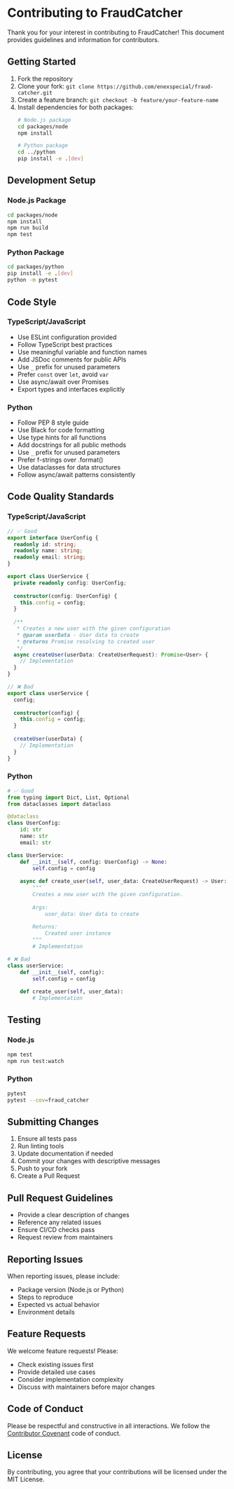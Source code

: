 # Contributing to FraudCatcher

Thank you for your interest in contributing to FraudCatcher! This document provides guidelines and information for contributors.

## Getting Started

1. Fork the repository
2. Clone your fork: `git clone https://github.com/enexspecial/fraud-catcher.git`
3. Create a feature branch: `git checkout -b feature/your-feature-name`
4. Install dependencies for both packages:
   ```bash
   # Node.js package
   cd packages/node
   npm install
   
   # Python package
   cd ../python
   pip install -e .[dev]
   ```

## Development Setup

### Node.js Package
```bash
cd packages/node
npm install
npm run build
npm test
```

### Python Package
```bash
cd packages/python
pip install -e .[dev]
python -m pytest
```

## Code Style

### TypeScript/JavaScript
- Use ESLint configuration provided
- Follow TypeScript best practices
- Use meaningful variable and function names
- Add JSDoc comments for public APIs
- Use `_` prefix for unused parameters
- Prefer `const` over `let`, avoid `var`
- Use async/await over Promises
- Export types and interfaces explicitly

### Python
- Follow PEP 8 style guide
- Use Black for code formatting
- Use type hints for all functions
- Add docstrings for all public methods
- Use `_` prefix for unused parameters
- Prefer f-strings over .format()
- Use dataclasses for data structures
- Follow async/await patterns consistently

## Code Quality Standards

### TypeScript/JavaScript
```typescript
// ✅ Good
export interface UserConfig {
  readonly id: string;
  readonly name: string;
  readonly email: string;
}

export class UserService {
  private readonly config: UserConfig;
  
  constructor(config: UserConfig) {
    this.config = config;
  }
  
  /**
   * Creates a new user with the given configuration
   * @param userData - User data to create
   * @returns Promise resolving to created user
   */
  async createUser(userData: CreateUserRequest): Promise<User> {
    // Implementation
  }
}

// ❌ Bad
export class userService {
  config;
  
  constructor(config) {
    this.config = config;
  }
  
  createUser(userData) {
    // Implementation
  }
}
```

### Python
```python
# ✅ Good
from typing import Dict, List, Optional
from dataclasses import dataclass

@dataclass
class UserConfig:
    id: str
    name: str
    email: str

class UserService:
    def __init__(self, config: UserConfig) -> None:
        self.config = config
    
    async def create_user(self, user_data: CreateUserRequest) -> User:
        """
        Creates a new user with the given configuration.
        
        Args:
            user_data: User data to create
            
        Returns:
            Created user instance
        """
        # Implementation

# ❌ Bad
class userService:
    def __init__(self, config):
        self.config = config
    
    def create_user(self, user_data):
        # Implementation
```

## Testing

### Node.js
```bash
npm test
npm run test:watch
```

### Python
```bash
pytest
pytest --cov=fraud_catcher
```

## Submitting Changes

1. Ensure all tests pass
2. Run linting tools
3. Update documentation if needed
4. Commit your changes with descriptive messages
5. Push to your fork
6. Create a Pull Request

## Pull Request Guidelines

- Provide a clear description of changes
- Reference any related issues
- Ensure CI/CD checks pass
- Request review from maintainers

## Reporting Issues

When reporting issues, please include:
- Package version (Node.js or Python)
- Steps to reproduce
- Expected vs actual behavior
- Environment details

## Feature Requests

We welcome feature requests! Please:
- Check existing issues first
- Provide detailed use cases
- Consider implementation complexity
- Discuss with maintainers before major changes

## Code of Conduct

Please be respectful and constructive in all interactions. We follow the [Contributor Covenant](https://www.contributor-covenant.org/) code of conduct.

## License

By contributing, you agree that your contributions will be licensed under the MIT License.
